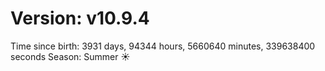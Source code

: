 # Version: v10.9.4
Time since birth: 3931 days, 94344 hours, 5660640 minutes, 339638400 seconds
Season: Summer ☀️
